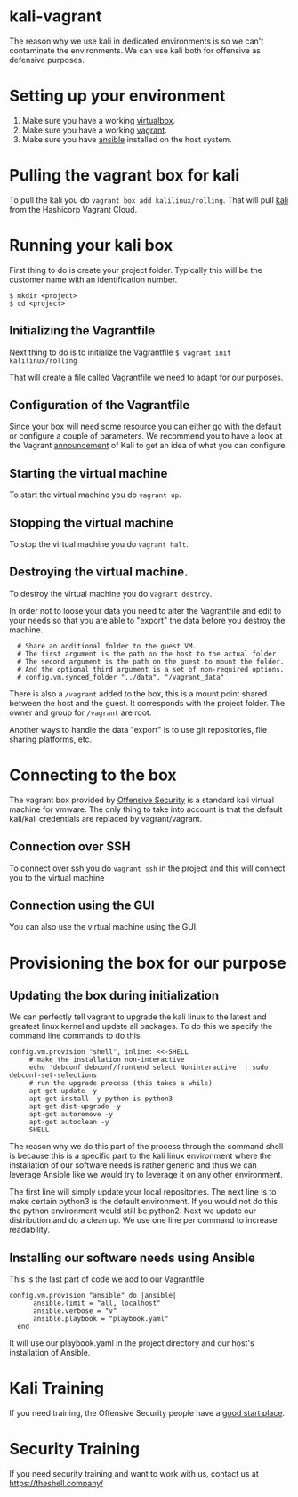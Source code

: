 # kali-vagrant
The reason why we use kali in dedicated environments is so we can't contaminate the environments. We can use kali both for offensive as defensive purposes.

# Setting up your environment
1. Make sure you have a working [virtualbox](https://www.virtualbox.org/wiki/Downloads).
2. Make sure you have a working [vagrant](https://www.vagrantup.com/downloads).
3. Make sure you have [ansible](https://docs.ansible.com/ansible/latest/installation_guide/index.html) installed on the host system.

# Pulling the vagrant box for kali
To pull the kali you do ```vagrant box add kalilinux/rolling```. That will pull [kali](https://app.vagrantup.com/kalilinux/boxes/rolling) from the Hashicorp Vagrant Cloud.

# Running your kali box
First thing to do is create your project folder. Typically this will be the customer name with an identification number.

```
$ mkdir <project>
$ cd <project>
```

## Initializing the Vagrantfile
Next thing to do is to initialize the Vagrantfile
```$ vagrant init kalilinux/rolling```

That will create a file called Vagrantfile we need to adapt for our purposes.

## Configuration of the Vagrantfile
Since your box will need some resource you can either go with the default or configure a couple of parameters. We recommend you to have a look at the Vagrant [announcement](https://www.kali.org/news/announcing-kali-for-vagrant/) of Kali to get an idea of what you can configure.

## Starting the virtual machine
To start the virtual machine you do ```vagrant up```.

## Stopping the virtual machine
To stop the virtual machine you do ```vagrant halt```.

## Destroying the virtual machine.
To destroy the virtual machine you do ```vagrant destroy```.

In order not to loose your data you need to alter the Vagrantfile and edit to your needs so that you are able to "export" the data before you destroy the machine.
```
  # Share an additional folder to the guest VM. 
  # The first argument is the path on the host to the actual folder.
  # The second argument is the path on the guest to mount the folder.
  # And the optional third argument is a set of non-required options.
  # config.vm.synced_folder "../data", "/vagrant_data"
```

There is also a ```/vagrant``` added to the box, this is a mount point shared between the host and the guest. It corresponds with the project folder.
The owner and group for ```/vagrant``` are root.

Another ways to handle the data "export" is to use git repositories, file sharing platforms, etc. 

# Connecting to the box
The vagrant box provided by [Offensive Security](https://www.offensive-security.com/) is a standard kali virtual machine for vmware. The only thing to take into account is that the default kali/kali credentials are replaced by vagrant/vagrant.

## Connection over SSH
To connect over ssh you do ```vagrant ssh``` in the project and this will connect you to the virtual machine

## Connection using the GUI
You can also use the virtual machine using the GUI.

# Provisioning the box for our purpose
## Updating the box during initialization
We can perfectly tell vagrant to upgrade the kali linux to the latest and greatest linux kernel and update all packages. To do this we specify the command line commands to do this.

```
config.vm.provision "shell", inline: <<-SHELL
     # make the installation non-interactive
     echo 'debconf debconf/frontend select Noninteractive' | sudo debconf-set-selections
     # run the upgrade process (this takes a while)
     apt-get update -y
     apt-get install -y python-is-python3
     apt-get dist-upgrade -y
     apt-get autoremove -y
     apt-get autoclean -y
     SHELL
```

The reason why we do this part of the process through the command shell is because this is a specific part to the kali linux environment where the installation of our software needs is rather generic and thus we can leverage Ansible like we would try to leverage it on any other environment.

The first line will simply update your local repositories. The next line is to make certain python3 is the default environment. If you would not do this the python environment would still be python2. Next we update our distribution and do a clean up. We use one line per command to increase readability.

## Installing our software needs using Ansible
This is the last part of code we add to our Vagrantfile.

```
config.vm.provision "ansible" do |ansible|
      ansible.limit = "all, localhost"
      ansible.verbose = "v"
      ansible.playbook = "playbook.yaml"
  end
```

It will use our playbook.yaml in the project directory and our host's installation of Ansible.

# Kali Training
If you need training, the Offensive Security people have a [good start place](https://kali.training/lessons/introduction/).

# Security Training
If you need security training and want to work with us, contact us at https://theshell.company/

